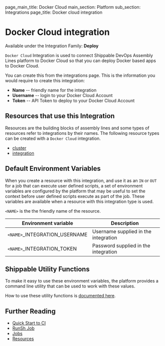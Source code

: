 page_main_title: Docker Cloud
main_section: Platform
sub_section: Integrations
page_title: Docker cloud integration

# Docker Cloud integration

Available under the Integration Family: **Deploy**

`Docker Cloud` Integration is used to connect Shippable DevOps Assembly Lines platform to Docker Cloud so that you can deploy Docker based apps to Docker Cloud.

You can create this from the integrations page. This is the information you would require to create this integration:

* **Name** -- friendly name for the integration
* **Username** -- login to your Docker Cloud Account
* **Token** -- API Token to deploy to your Docker Cloud Account

## Resources that use this Integration
Resources are the building blocks of assembly lines and some types of resources refer to integrations by their names. The following resource types can be created with a `Docker Cloud` integration.

* [cluster](/platform/workflow/resource/cluster)
* [integration](/platform/workflow/resource/integration)

## Default Environment Variables
When you create a resource with this integration, and use it as an `IN` or `OUT` for a job that can execute user defined scripts, a set of environment variables are configured by the platform that may be useful to set the context before user defined scripts execute as part of the job. These variables are available when a resource with this integration type is used.

`<NAME>` is the the friendly name of the resource.

| Environment variable						| Description                         |
| ------------- 								|------------------------------------ |
| `<NAME>`\_INTEGRATION\_USERNAME   		| Username supplied in the integration |
| `<NAME>`\_INTEGRATION\_TOKEN			| Password supplied in the integration |

## Shippable Utility Functions
To make it easy to use these environment variables, the platform provides a command line utility that can be used to work with these values.

How to use these utility functions is [documented here](/platform/tutorial/workflow/using-shipctl).

## Further Reading
* [Quick Start to CI](/getting-started/ci-sample)
* [RunSh Job](/platform/workflow/job/runsh)
* [Jobs](/platform/workflow/job/overview)
* [Resources](/platform/workflow/resource/overview)
